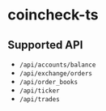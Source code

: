 # coincheck-ts


## Supported API
- `/api/accounts/balance`
- `/api/exchange/orders`
- `/api/order_books`
- `/api/ticker`
- `/api/trades`

